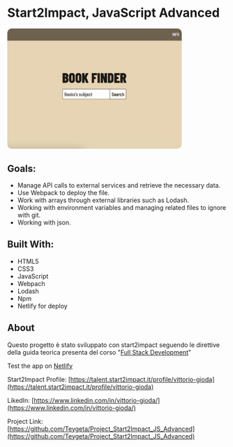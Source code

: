  <h1>Start2Impact, JavaScript Advanced</h1>

<img src="./src/img/App_Screen.png" width="400" style="border-radius: 10px" alt="App_screen"/>

## Goals:
* Manage API calls to external services and retrieve the necessary data.
* Use Webpack to deploy the file.
* Work with arrays through external libraries such as Lodash.
* Working with environment variables and managing related files to ignore with git.
* Working with json.

## Built With:
* HTML5
* CSS3
* JavaScript
* Webpach
* Lodash
* Npm
* Netlify for deploy

## About
Questo progetto è stato sviluppato con start2impact seguendo le direttive della guida teorica presenta del corso "[Full Stack Development](https://www.start2impact.it/master/full-stack-development/)"

Test the app on [Netlify](https://soft-liger-572cec.netlify.app)

Start2Impact Profile: [https://talent.start2impact.it/profile/vittorio-gioda](https://talent.start2impact.it/profile/vittorio-gioda)

LikedIn: [https://www.linkedin.com/in/vittorio-gioda/](https://www.linkedin.com/in/vittorio-gioda/)

Project Link: [https://github.com/Teygeta/Project_Start2Impact_JS_Advanced](https://github.com/Teygeta/Project_Start2Impact_JS_Advanced)
